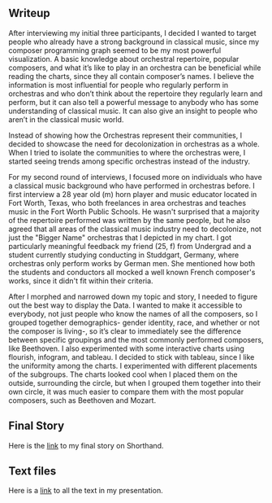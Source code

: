 ## Writeup 
After interviewing my initial three participants, I decided I wanted to target people who already have a strong background in classical music, since my composer programming graph seemed to be my most powerful visualization. A basic knowledge about orchestral repertoire, popular composers, and what it’s like to play in an orchestra can be beneficial while reading the charts, since they all contain composer’s names. I believe the information is most influential for people who regularly perform in orchestras and who don’t think about the repertoire they regularly learn and perform, but it can also tell a powerful message to anybody who has some understanding of classical music. It can also give an insight to people who aren’t in the classical music world.

Instead of showing how the Orchestras represent their communities, I decided to showcase the need for decolonization in orchestras as a whole. When I tried to isolate the communities to where the orchestras were, I started seeing trends among specific orchestras instead of the industry.

For my second round of interviews, I focused more on individuals who have a classical music background who have performed in orchestras before. I first interview a 28 year old (m) horn player and music educator located in Fort Worth, Texas, who both freelances in area orchestras and teaches music in the Fort Worth Public Schools. He wasn't surprised that a majority of the repertoire performed was written by the same people, but he also agreed that all areas of the classical music industry need to decolonize, not just the "Bigger Name" orchestras that I depicted in my chart. I got particularly meaningful feedback my friend (25, f) from Undergrad and a student currently studying conducting in Studdgart, Germany, where orchestras only perform works by German men. She mentioned how both the students and conductors all mocked a well known French composer's works, since it didn't fit within their criteria.

After I morphed and narrowed down my topic and story, I needed to figure out the best way to display the Data. I wanted to make it accessible to everybody, not just people who know the names of all the composers, so I grouped together demographics- gender identity, race, and whether or not the composer is living-, so it’s clear to immediately see the difference between specific groupings and the most commonly performed composers, like Beethoven. I also experimented with some interactive charts using flourish, infogram, and tableau. I decided to stick with tableau, since I like the uniformity among the charts. I experimented with different placements of the subgroups. The charts looked cool when I placed them on the outside, surrounding the circle, but when I grouped them together into their own circle, it was much easier to compare them with the most popular composers, such as Beethoven and Mozart.
 
## Final Story

Here is the [link](https://carnegiemellon.shorthandstories.com/the-classical-music-industry-is-so-rooted-in-tradition-that-it-excludes-its-own-audience/index.html) to my final story on Shorthand. 


## Text files

Here is a [link](https://docs.google.com/document/d/1SmDFLXOQhKKiMKb4IBPwZlhQ9pr9LVei0FapsRk0cVM/edit?usp=sharing) to all the text in my presentation. 
